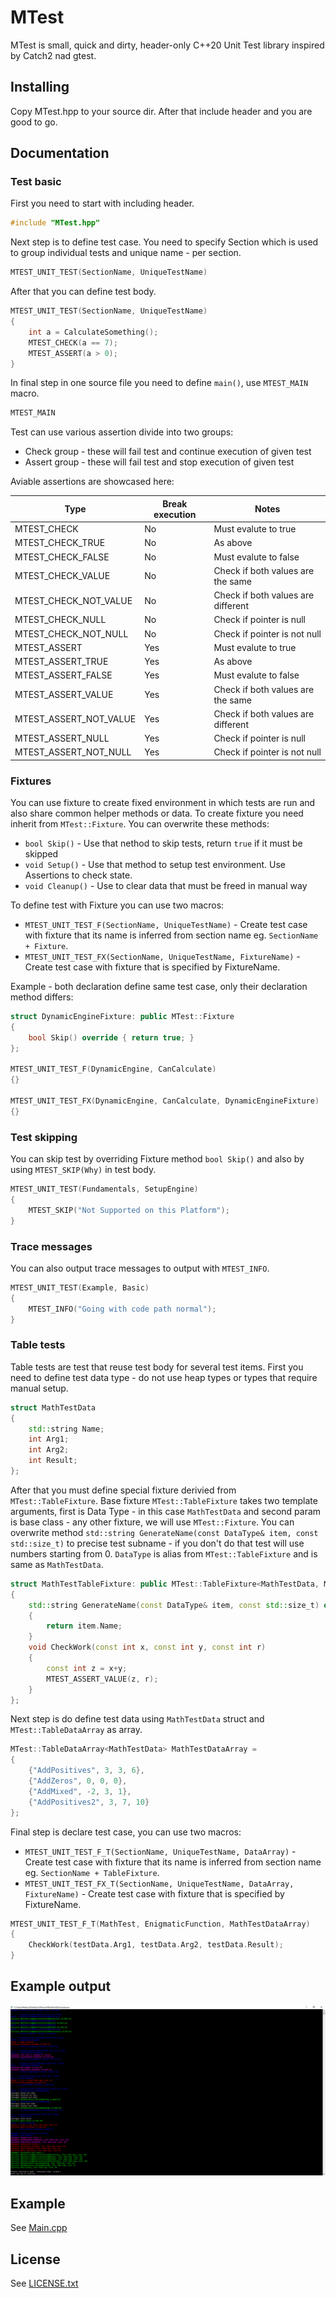 # MTest 
MTest is small, quick and dirty, header-only C++20 Unit Test library inspired by Catch2 nad gtest.
## Installing
Copy MTest.hpp to your source dir.
After that include header and you are good to go.
## Documentation
### Test basic
First you need to start with including header.
```C++
#include "MTest.hpp"
```
Next step is to define test case. You need to specify Section which is used to group individual tests and unique name - per section.
```C++
MTEST_UNIT_TEST(SectionName, UniqueTestName)
```
After that you can define test body.
```C++
MTEST_UNIT_TEST(SectionName, UniqueTestName)
{
    int a = CalculateSomething();
    MTEST_CHECK(a == 7);
    MTEST_ASSERT(a > 0);
}
```
In final step in one source file you need to define `main()`, use `MTEST_MAIN` macro.
```C++
MTEST_MAIN
```
Test can use various assertion divide into two groups:
* Check group - these will fail test and continue execution of given test
* Assert group - these will fail test and stop execution of given test

Aviable assertions are showcased here:

| Type | Break execution | Notes |
| - | - | - |
| MTEST_CHECK | No | Must evalute to true |
| MTEST_CHECK_TRUE | No | As above |
| MTEST_CHECK_FALSE | No | Must evalute to false |
| MTEST_CHECK_VALUE | No | Check if both values are the same |
| MTEST_CHECK_NOT_VALUE | No | Check if both values are different |
| MTEST_CHECK_NULL | No | Check if pointer is null |
| MTEST_CHECK_NOT_NULL | No | Check if pointer is not null |
| MTEST_ASSERT | Yes | Must evalute to true |
| MTEST_ASSERT_TRUE | Yes | As above |
| MTEST_ASSERT_FALSE | Yes | Must evalute to false |
| MTEST_ASSERT_VALUE | Yes | Check if both values are the same |
| MTEST_ASSERT_NOT_VALUE | Yes | Check if both values are different |
| MTEST_ASSERT_NULL | Yes | Check if pointer is null |
| MTEST_ASSERT_NOT_NULL | Yes | Check if pointer is not null |

### Fixtures
You can use fixture to create fixed environment in which tests are run and also share common helper methods or data. To create fixture you need inherit from `MTest::Fixture`. You can overwrite these methods:

* `bool Skip()` - Use that nethod to skip tests, return `true` if it must be skipped
* `void Setup()` - Use that method to setup test environment. Use Assertions to check state.
* `void Cleanup()` - Use to clear data that must be freed in manual way

To define test with Fixture you can use two macros:

* `MTEST_UNIT_TEST_F(SectionName, UniqueTestName)` - Create test case with fixture that its name is inferred from section name eg. `SectionName + Fixture`.
* `MTEST_UNIT_TEST_FX(SectionName, UniqueTestName, FixtureName)` - Create test case with fixture that is specified by FixtureName.

Example - both declaration define same test case, only their declaration method differs:
```C++
struct DynamicEngineFixture: public MTest::Fixture
{
    bool Skip() override { return true; }
};

MTEST_UNIT_TEST_F(DynamicEngine, CanCalculate) 
{}

MTEST_UNIT_TEST_FX(DynamicEngine, CanCalculate, DynamicEngineFixture)
{}
```
### Test skipping
You can skip test by overriding Fixture method `bool Skip()` and also by using 
`MTEST_SKIP(Why)` in test body.
```C++
MTEST_UNIT_TEST(Fundamentals, SetupEngine)
{
    MTEST_SKIP("Not Supported on this Platform");
}
```
### Trace messages
You can also output trace messages to output with `MTEST_INFO`.
```C++
MTEST_UNIT_TEST(Example, Basic)
{
    MTEST_INFO("Going with code path normal");
}
```
### Table tests
Table tests are test that reuse test body for several test items. First you need to define test data type - do not use heap types or types that require manual setup.
```C++
struct MathTestData
{
    std::string Name;
    int Arg1;
    int Arg2;
    int Result;
};
```
After that you must define special fixture derivied from `MTest::TableFixture`.
Base fixture `MTest::TableFixture` takes two template arguments, first is Data Type - in this case `MathTestData` and second param is base class - any other fixture, we will use `MTest::Fixture`. You can overwrite method `std::string GenerateName(const DataType& item, const std::size_t)` to precise test subname - if you don't do that test will use numbers starting from 0. `DataType` is alias from `MTest::TableFixture` and is same as `MathTestData`.
```C++
struct MathTestTableFixture: public MTest::TableFixture<MathTestData, MTest::Fixture>
{
    std::string GenerateName(const DataType& item, const std::size_t) override
    {
        return item.Name;
    }
    void CheckWork(const int x, const int y, const int r)
    {
        const int z = x+y;
        MTEST_ASSERT_VALUE(z, r);
    }
};
```
Next step is do define test data using `MathTestData` struct and `MTest::TableDataArray` as array.
```C++
MTest::TableDataArray<MathTestData> MathTestDataArray = 
{
    {"AddPositives", 3, 3, 6},
    {"AddZeros", 0, 0, 0},
    {"AddMixed", -2, 3, 1},
    {"AddPositives2", 3, 7, 10}
};
```
Final step is declare test case, you can use two macros:

* `MTEST_UNIT_TEST_F_T(SectionName, UniqueTestName, DataArray)` - Create test case with fixture that its name is inferred from section name eg. `SectionName + TableFixture`.
* `MTEST_UNIT_TEST_FX_T(SectionName, UniqueTestName, DataArray, FixtureName)` - Create test case with fixture that is specified by FixtureName.

```C++
MTEST_UNIT_TEST_F_T(MathTest, EnigmaticFunction, MathTestDataArray)
{
    CheckWork(testData.Arg1, testData.Arg2, testData.Result);
}
```
## Example output
![alt text](Output.png "Example (PowerShell) output.") 
## Example
See [Main.cpp](Example/Main.cpp)
## License
See [LICENSE.txt](LICENSE.txt)